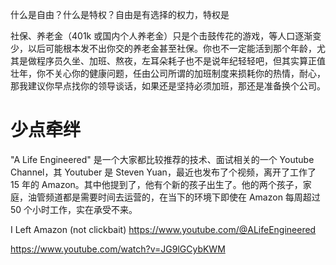 什么是自由？什么是特权？自由是有选择的权力，特权是

社保、养老金（401k 或国内个人养老金）只是个击鼓传花的游戏，等人口逐渐变少，以后可能根本发不出你交的养老金甚至社保。你也不一定能活到那个年龄，尤其是做程序员久坐、加班、熬夜，左耳朵耗子也不是说年纪轻轻吧，但其实算正值壮年，你不关心你的健康问题，任由公司所谓的加班制度来损耗你的热情，耐心，那我建议你早点找你的领导谈话，如果还是坚持必须加班，那还是准备换个公司。

# 少点牵绊

"A Life Engineered" 是一个大家都比较推荐的技术、面试相关的一个 Youtube Channel，其 Youtuber 是 Steven Yuan，最近也发布了个视频，离开了工作了 15 年的 Amazon。其中他提到了，他有个新的孩子出生了。他的两个孩子，家庭，油管频道都是需要时间去运营的，在当下的环境下即使在 Amazon 每周超过 50 个小时工作，实在承受不来。   

I Left Amazon (not clickbait)
https://www.youtube.com/@ALifeEngineered

https://www.youtube.com/watch?v=JG9lGCybKWM